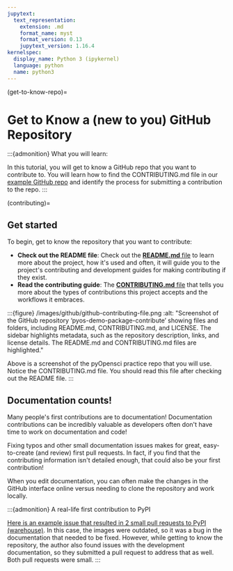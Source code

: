 ```yaml
---
jupytext:
  text_representation:
    extension: .md
    format_name: myst
    format_version: 0.13
    jupytext_version: 1.16.4
kernelspec:
  display_name: Python 3 (ipykernel)
  language: python
  name: python3
---
```


(get-to-know-repo)=
# Get to Know a (new to you) GitHub Repository

:::{admonition} What you will learn:

In this tutorial, you will get to know a GitHub repo that you want to contribute to. You will learn how to find the CONTRIBUTING.md file in our [example GitHub repo](https://github.com/pyOpenSci/pyos-demo-package-contribute) and identify the process for submitting a contribution to the repo. 
:::


(contributing)=
## Get started

To begin, get to know the repository that you want to contribute:

* **Check out the README file**: Check out the [**README.md** file](https://github.com/pyOpenSci/pyos-demo-package-contribute/blob/main/README.md) to learn more about the project, how it's used and often, it will guide you to the project's contributing and development guides for making contributing if they exist.  
* **Read the contributing guide**: The [**CONTRIBUTING.md** file](https://github.com/pyOpenSci/pyos-demo-package-contribute/blob/main/CONTRIBUTING.md) that tells you more about the types of contributions this project accepts and the workflows it embraces.

:::{figure} /images/github/github-contributing-file.png
:alt: "Screenshot of the GitHub repository ‘pyos-demo-package-contribute’ showing files and folders, including README.md, CONTRIBUTING.md, and LICENSE. The sidebar highlights metadata, such as the repository description, links, and license details. The README.md and CONTRIBUTING.md files are highlighted."

Above is a screenshot of the pyOpensci practice repo that you will use. Notice the CONTRIBUTING.md file. You should read this file after checking out the README file. 
:::

## Documentation counts! 

Many people's first contributions are to documentation! Documentation contributions can be incredibly valuable as developers often don't have time to work on documentation and code!

Fixing typos and other small documentation issues makes for great, easy-to-create (and review) first pull requests. In fact, if you find that the contributing information isn't detailed enough, that could also be your first contribution!

When you edit documentation, you can often make the changes in the GitHub interface online versus needing to clone the repository and work locally.


:::{admonition} A real-life first contribution to PyPI

[Here is an example issue that resulted in 2 small pull requests to PyPI (warehouse)](https://github.com/pypi/warehouse/issues/17374). In this case, the images were outdated, so it was a bug in the documentation that needed to be fixed. However, while getting to know the repository, the author also found issues with the development documentation, so they submitted a pull request to address that as well. Both pull requests were small. 
:::
